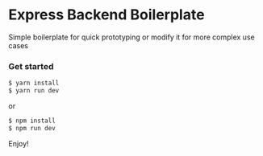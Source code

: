 # Express Backend Boilerplate

Simple boilerplate for quick prototyping or modify it for more complex use cases

### Get started
```sh
$ yarn install
$ yarn run dev
```
or
```sh
$ npm install
$ npm run dev
```

Enjoy!